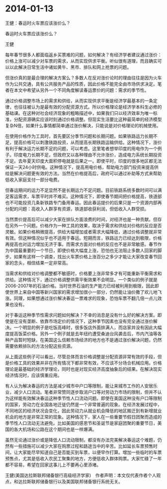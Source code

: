 # 2014-01-13

王健：春运时火车票应该涨价么？

春运时火车票应该涨价么？

王健

每年春节很多人都面临返乡买票难的问题，如何解决？有经济学者建议通过涨价：价格上涨可以减少对车票的需求，从而实现供求平衡。听似很有道理，而且确实可以以此解决日常生活中诸如黄牛、黑市、排队和网上抢票的问题。

但涨价真的是最合理的解决方案么？多数人在反对涨价论时的理由往往是因为火车作为公共交通，具有公共服务产品的性质，因此价格不能完全由市场供求决定。笔者在本文中希望从另外一个不同角度解读春运票价的问题：需求的季节性。

通过价格调整市场上的需求和供给，从而实现供求平衡是经济学最基本的一条定律，也往往被认为是最有效的分配资源方式。所以价格理论是经济学本科生必修的基础课。在这种对社会经济现象的粗略描述中，如果我们只以经济效率为唯一标准，分配资源确实应该时刻通过价格调整。但现实生活要比这种最简单的经济模型复杂N倍，如果什么事情都简单通过涨价解决，只能说是对价格理论的机械使用。

在使用价格作为工具时，首先要区分季节问题和长期问题。如果铁路运力长期不足，提高价格可以刺激铁路投资，从而提高长期铁路运输供给。这种情况下，涨价有利于解决运力长期不足的问题，可以考虑。这里笔者想举印度的用电作为一个例子。印度电力长期不足，但政府又以各种理由不允许涨价，造成电力系统长期投资不足。去年夏天印度大面积停电就是后果之一。即使平时，印度的很多地区都无法保证一天24小时供电。这种情况下，提高用电价格，帮助电力部门投资来提高供给是解决问题更有效的方法。当然在价格提高后，政府可以通过补助等方式来帮助低收入家庭支付一部分电费。

但春运期间的运力不足显然不是长期运力不足问题。目前铁路系统多数时间可以满足客运需求，车票平时并不难买。这种情况下，即使春节期间把价格提高，铁道部也不可能投资几条新铁路专门备用春运。因此春运提价的后果只是一个资源内部再分配的问题：高收入人群享有资源，铁道部收获利润，但低收入人群受损。

当然票价提高后可以减少大家在排队方面浪费的时间，对经济也是一种贡献。但存在另外一个问题。价格作为一种工具的效果，取决于需求和供给对价格的反应是否灵敏。如果价格稍微提高，供给大幅增加或者需求大幅降低，通过价格调整就非常有效。但这种情况似乎也不适用于春运。短期而言，铁路运力已经达到极限，价格再提高也对运力增加无济于事。而需求方面对价格的反应也不是非常敏感。春节作为中国最重要的一个节日，即使价格大幅度上涨，恐怕也无法阻止多数人回家的脚步。如果有这样一个调查，找出火车票价格上涨百分之多少才能让大家改变春节回家的念头，相信结果一定非常高。

当需求和供给对价格调整都不敏感时，价格要上涨非常多才有可能重新平衡需求和供给。这种情况下，通过价格调整供需平衡效果不会明显。一个类似的例子就是2006-2007年的石油价格。当时世界石油的生产能力已经被利用到极限，因此即使世界上来自中国等新兴国家的需求增加很小一部分，仍然能让油价撒了欢儿地飞涨。同理，如果想通过涨价解决春运一票难求的现象，恐怕车票不翻几倍一点儿效果也没有。

对于春运这种季节性需求问题如何解决？不幸的消息是没有什么好的解决方案。即使是在没有垄断、依靠市场定价的情况下，这种季节因素也没有完全通过涨价解决。一个明显的例子是吃饭高峰时，很多饭店外面排满人，而店家并没有因此大幅度提高饭菜价格。另外一个例子就是去年纽约遭受桑迪台风袭击后，市内汽油等各种产品暂时短缺，在美国这么信赖市场经济的地方也不是通过涨价解决问题，仍然需要依赖排队的方法分配这些资源。

从上面这些例子可以看出，尽管总体而言价格调整是分配资源非常有效的手段，但是价格工具的效果并非在所有情况下都非常有效，不应该不分场合机械应用。价格理论是最基础的经济学理论，同时也是对现实经济高度抽象后的结果。在解决现实经济情况时，应该慎重应用。

有人认为解决春运的方法是减少城市中户口等限制，能让来城市工作的人安居乐业，减少人口流动。笔者非常赞同逐步取消户口等对劳动力市场的限制，但并不认为这样能有效解决春运这种季节性人口流动问题。即使在美国这种没有户口等限制的国家，劳动力在全国各地迁徙仍然是一个非常普遍的现象。在经济发展过程中，不同地区的经济状况会变化，因此劳动力从就业机会降低的地区搬迁到有新增就业机会的地方是非常正常的现象。这种情况下，家人在一些重要节假日团聚而造成的季节性人口流动无法避免。比如美国的感恩节和圣诞节是家庭团聚的重要节日，美国的各大机场和公路在这个期间也是一样爆满。

虽然无论通过涨价或是降低人口流动限制，都没有办法完美解决春运这个难题，仍然有一些措施可以减少大家在购票过程和路途当中的辛苦。比如延长车票预售时间，让大家能尽早知道自己是否能买到车票，以便早作打算。增加一些临时的车票预售点，尤其是低收入农民工聚集的地方，方便低收入群体购票。大家忙碌了一年都不容易，希望在回家这事儿上不要再心里添堵。

王健(美国达拉斯联邦储备银行高级经济学家)　作者声明：本文仅代表作者个人观点，和达拉斯联邦储备银行以及美国联邦储备银行系统无关。
